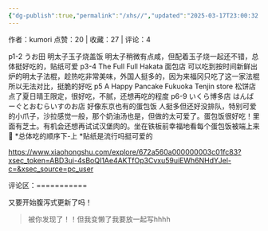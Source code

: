 ```yaml
---
{"dg-publish":true,"permalink":"/xhs//","updated":"2025-03-17T23:00:32.452+08:00"}
---
```


作者：kumori
点赞：20   |   收藏：27   |   评论：4

p1-2 うお田
明太子玉子烧盖饭 明太子稍微有点咸，但配着玉子烧一起还不错，总体挺好吃的，贴纸可爱
p3-4 The Full Full Hakata
面包店 可以吃到按时间新鲜出炉的明太子法棍，趁热吃非常美味，外国人挺多的，因为来福冈只吃了这一家法棍所以无法对比，挺脆的好吃
p5 A Happy Pancake Fukuoka Tenjin store
松饼店 点了夏日晴王限定，很好吃，不腻，还想再吃的程度
p6-9 いくら博多店 はんばーぐとおむらいすのお店
好像东京也有的蛋包饭 人挺多但还好没排队，特别可爱的小爪子，沙拉感觉一般，那个奶油汤也是，但做的太可爱了。蛋包饭很好吃！里面有芝士。有机会还想再试试汉堡肉的。坐在铁板前幸福地看每个蛋包饭被端上来🥺
*总体吃的顺序下-上
*贴纸是流行吗挺可爱的

https://www.xiaohongshu.com/explore/672a560a000000003c01fc83?xsec_token=ABD3ui-4sBoQI1Ae4AKTfOp3Cvxu59uiEWh6NHdYJel-c=&xsec_source=pc_user

评论区：===========

又要开始腹泻式更新了吗！

> 被你发现了！！但我变懒了我要放一起写hhhh

